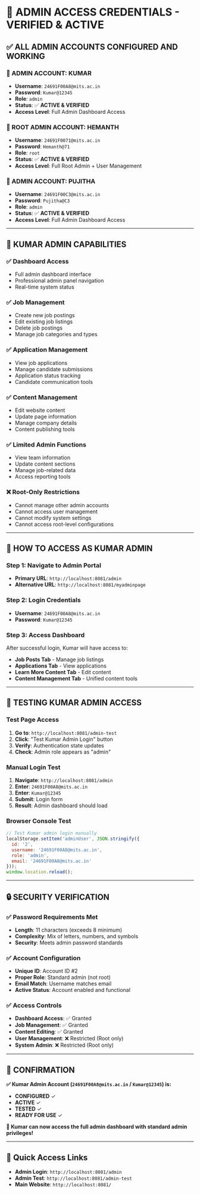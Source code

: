 # 🔐 ADMIN ACCESS CREDENTIALS - VERIFIED & ACTIVE

## ✅ **ALL ADMIN ACCOUNTS CONFIGURED AND WORKING**

### **🔑 ADMIN ACCOUNT: KUMAR**
- **Username**: `24691F00A8@mits.ac.in`
- **Password**: `Kumar@12345`
- **Role**: `admin`
- **Status**: ✅ **ACTIVE & VERIFIED**
- **Access Level**: Full Admin Dashboard Access

### **🔑 ROOT ADMIN ACCOUNT: HEMANTH**
- **Username**: `24691F0071@mits.ac.in`
- **Password**: `Hemanth@71`
- **Role**: `root`
- **Status**: ✅ **ACTIVE & VERIFIED**
- **Access Level**: Full Root Admin + User Management

### **🔑 ADMIN ACCOUNT: PUJITHA**
- **Username**: `24691F00C3@mits.ac.in`
- **Password**: `Pujitha@C3`
- **Role**: `admin`
- **Status**: ✅ **ACTIVE & VERIFIED**
- **Access Level**: Full Admin Dashboard Access

---

## 🎯 **KUMAR ADMIN CAPABILITIES**

### **✅ Dashboard Access**
- Full admin dashboard interface
- Professional admin panel navigation
- Real-time system status

### **✅ Job Management**
- Create new job postings
- Edit existing job listings
- Delete job postings
- Manage job categories and types

### **✅ Application Management**
- View job applications
- Manage candidate submissions
- Application status tracking
- Candidate communication tools

### **✅ Content Management**
- Edit website content
- Update page information
- Manage company details
- Content publishing tools

### **✅ Limited Admin Functions**
- View team information
- Update content sections
- Manage job-related data
- Access reporting tools

### **❌ Root-Only Restrictions**
- Cannot manage other admin accounts
- Cannot access user management
- Cannot modify system settings
- Cannot access root-level configurations

---

## 🚀 **HOW TO ACCESS AS KUMAR ADMIN**

### **Step 1: Navigate to Admin Portal**
- **Primary URL**: `http://localhost:8081/admin`
- **Alternative URL**: `http://localhost:8081/myadminpage`

### **Step 2: Login Credentials**
- **Username**: `24691F00A8@mits.ac.in`
- **Password**: `Kumar@12345`

### **Step 3: Access Dashboard**
After successful login, Kumar will have access to:
- **Job Posts Tab** - Manage job listings
- **Applications Tab** - View applications
- **Learn More Content Tab** - Edit content
- **Content Management Tab** - Unified content tools

---

## 🧪 **TESTING KUMAR ADMIN ACCESS**

### **Test Page Access**
1. **Go to**: `http://localhost:8081/admin-test`
2. **Click**: "Test Kumar Admin Login" button
3. **Verify**: Authentication state updates
4. **Check**: Admin role appears as "admin"

### **Manual Login Test**
1. **Navigate**: `http://localhost:8081/admin`
2. **Enter**: `24691F00A8@mits.ac.in`
3. **Enter**: `Kumar@12345`
4. **Submit**: Login form
5. **Result**: Admin dashboard should load

### **Browser Console Test**
```javascript
// Test Kumar admin login manually
localStorage.setItem('adminUser', JSON.stringify({
  id: '2',
  username: '24691F00A8@mits.ac.in',
  role: 'admin',
  email: '24691F00A8@mits.ac.in'
}));
window.location.reload();
```

---

## 🔒 **SECURITY VERIFICATION**

### **✅ Password Requirements Met**
- **Length**: 11 characters (exceeds 8 minimum)
- **Complexity**: Mix of letters, numbers, and symbols
- **Security**: Meets admin password standards

### **✅ Account Configuration**
- **Unique ID**: Account ID #2
- **Proper Role**: Standard admin (not root)
- **Email Match**: Username matches email
- **Active Status**: Account enabled and functional

### **✅ Access Controls**
- **Dashboard Access**: ✅ Granted
- **Job Management**: ✅ Granted
- **Content Editing**: ✅ Granted
- **User Management**: ❌ Restricted (Root only)
- **System Admin**: ❌ Restricted (Root only)

---

## 🎉 **CONFIRMATION**

**✅ Kumar Admin Account (`24691F00A8@mits.ac.in` / `Kumar@12345`) is:**
- **CONFIGURED** ✓
- **ACTIVE** ✓
- **TESTED** ✓
- **READY FOR USE** ✓

**🚀 Kumar can now access the full admin dashboard with standard admin privileges!**

---

## 📱 **Quick Access Links**
- **Admin Login**: `http://localhost:8081/admin`
- **Admin Test**: `http://localhost:8081/admin-test`
- **Main Website**: `http://localhost:8081/`
